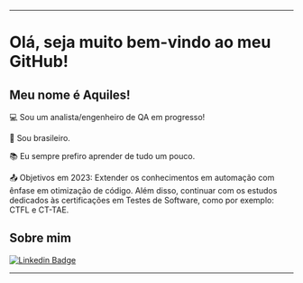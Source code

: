 ----------------------------------------------------------------------------

# Olá, seja muito bem-vindo ao meu GitHub!

 

## Meu nome é Aquiles!

 

:computer: Sou um analista/engenheiro de QA em progresso!

:house_with_garden: Sou brasileiro.

:books: Eu sempre prefiro aprender de tudo um pouco.

:outbox_tray: Objetivos em 2023: Extender os conhecimentos em automação com ênfase em otimização de código. Além disso, continuar com os estudos dedicados às certificações em Testes de Software, como por exemplo: CTFL e CT-TAE.

 

## Sobre mim

[![Linkedin Badge](https://img.shields.io/badge/-LinkedIn-blue?style=flat-square&logo=Linkedin&logoColor=white&link=https://www.linkedin.com/in/aquiles-araujo/)]( https://www.linkedin.com/in/aquiles-araujo/)



----------------------------------------------------------------------------------
